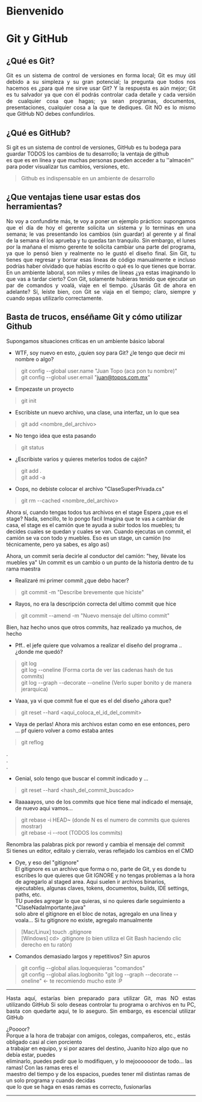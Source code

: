 # Bienvenido

# Git y GitHub 

## ¿Qué es Git?
<p align="justify"> 
Git es un sistema de control de versiones en forma local; Git es muy útil debido a su simpleza y su gran potencial; la pregunta  
que todos nos hacemos es ¿para qué me sirve usar Git? Y la respuesta es aún mejor; Git es tu salvador ya que con él podrás controlar  
cada detalle y cada versión de cualquier cosa que hagas; ya sean programas, documentos, presentaciones, cualquier cosa  a la que te  
dediques. Git NO es lo mismo que GitHub NO debes confundirlos.
</p>

<p align="justify"></p>

## ¿Qué es GitHub?

Si git es un sistema de control de versiones, GitHub es tu bodega para guardar TODOS los cambios de tu desarrollo; la ventaja de github  
es que es en línea y que muchas personas pueden acceder a tu ''almacén'' para poder visualizar tus cambios, versiones, etc. 

>Github es indispensable en un ambiente de desarrollo

## ¿Que ventajas tiene usar estas dos herramientas?

<p align="justify">No voy a confundirte más, te voy a poner un ejemplo práctico: supongamos que el día de hoy el gerente solicita un sistema y lo terminas en una semana;  
le vas presentando los cambios (sin guardar) al gerente y al final de la semana él los aprueba y tu quedas tan tranquilo. Sin embargo, el lunes por la mañana  
el mismo gerente te solicita cambiar una parte del programa, ya que lo pensó  bien y realmente no le gustó el diseño final. Sin Git, tu tienes que regresar y borrar esas lineas de código manualmente e incluso podrías haber olvidado que habías escrito o qué es lo que tienes que borrar.  
En un ambiente laboral, son miles y miles de líneas ¿ya estas imaginando lo que vas a tardar cierto?  
Con Git, solamente hubieras tenido que ejecutar un par de comandos y voalá, viaje en el tiempo.  
¿Usarás Git de ahora en adelante?
Sí, leíste bien, con Git se viaja en el tiempo; claro, siempre y cuando sepas utilizarlo correctamente.
</p>


## Basta de trucos, enséñame Git y cómo utilizar Github

Supongamos situaciones críticas en un ambiente básico laboral

- WTF, soy nuevo en esto, ¿quien soy para Git? ¿le tengo que decir mi nombre o algo?  
> git config --global user.name "Juan Topo (aca pon tu nombre)"  
> git config --global user.email "juan@topos.com.mx"

- Empezaste un proyecto
> git init
- Escribiste un nuevo archivo, una clase, una interfaz, un lo que sea
> git add <nombre_del_archivo>
- No tengo idea que esta pasando
> git status
- ¿Escribiste varios y quieres meterlos todos de cajón?
> git add .  
> git add -a 
- Oops, no debiste colocar el archivo "ClaseSuperPrivada.cs" 
> git rm --cached <nombre_del_archivo>

Ahora sí, cuando tengas todos tus archivos en el stage
Espera ¿que es el stage?
Nada, sencillo, te lo pongo facil
Imagina que te vas a cambiar de casa, el stage es el camión que te ayuda a
subir todos los muebles; tu decides cuales se quedan y cuales se van.
Cuando ejecutas un commit, el camión se va con todo y muebles. 
Eso es un stage, un camión (no técnicamente, pero ya sabes, es algo así)


Ahora, un commit sería decirle al conductor del camión: "hey, llévate los muebles ya"
Un commit es un cambio o un punto de la historia dentro de tu rama maestra

- Realizaré mi primer commit ¿que debo hacer?
> git commit -m "Describe brevemente que hiciste"

- Rayos, no era la descripción correcta del ultimo commit que hice
> git commit --amend -m "Nuevo mensaje del ultimo commit"

Bien, haz hecho unos que otros commits, haz realizado ya muchos, de hecho

- Pff.. el jefe quiere que volvamos a realizar el diseño del programa .. ¿donde me quedó?
> git log   
> git log --oneline (Forma corta de ver las cadenas hash de tus commits)  
> git log --graph --decorate --oneline (Verlo super bonito y de manera jerarquica)  

- Vaaa, ya vi que commit fue el que es el del diseño ¿ahora que?
> git reset --hard <aqui_coloca_el_id_del_commit>  

- Vaya de perlas! Ahora mis archivos estan como en ese entonces, pero ... pf quiero volver a como estaba antes
> git reflog  

.  
.  
.
- Genial, solo tengo que buscar el commit indicado y ...
> git reset --hard <hash_del_commit_buscado>

- Raaaaayos, uno de los commits que hice tiene mal indicado el mensaje, de nuevo aqui vamos...
> git rebase -i HEAD~<n> (donde N es el numero de commits que quieres mostrar)  
> git rebase -i --root (TODOS los commits)

Renombra las palabras pick por reword y cambia el mensaje del commit  
Si tienes un editor, editalo y cierralo, veras reflejado los cambios en el CMD  

- Oye, y eso del "gitignore"  
El gitignore es un archivo que forma o no, parte de Git, y es donde tu escribes lo que quieres que Git IGNORE y no tengas problemas a la hora 
de agregarlo al staged area. Aqui suelen ir archivos binarios, ejecutables, algunas claves, tokens, documentos, builds, IDE settings, paths, etc.  
TU puedes agregar lo que quieras, si no quieres darle seguimiento a "ClaseNadaImportante.java"  
solo abre el gitignore en el bloc de notas, agregalo en una linea y voala...  Si tu gitignore no existe, agregalo manualmente

> [Mac/Linux] touch .gitignore  
> [Windows] cd> .gitignore (o bien utiliza el Git Bash haciendo clic derecho en tu ratón)

- Comandos demasiado largos y repetitivos? Sin apuros  
> git config --global alias.loquequieras "comandos"   
> git config --global alias.logbonito "git log --graph --decorate --oneline" <- te recomiendo mucho este :P

---  

<p align="justify">
Hasta aquí, estarías bien preparado para utilizar Git, mas NO estas utilizando GitHub  
Si solo deseas controlar tu programa o archivos en tu PC, basta con quedarte aquí, te lo aseguro.  
Sin embargo, es escencial utilizar GitHub  

¿Poooor?  
Porque a la hora de trabajar con amigos, colegas, compañeros, etc., estás obligado casi al cien porciento  
a trabajar en equipo, y si por azares del destino, Juanito hizo algo que no debía estar, puedes  
eliminarlo, puedes pedir que lo modifiquen, y lo mejooooooor de todo... las ramas! Con las ramas eres el  
maestro del tiempo y de los espacios, puedes tener mil distintas ramas de un solo programa y cuando decidas  
que lo que se haga en esas ramas es correcto, fusionarlas  
</p>

---  

